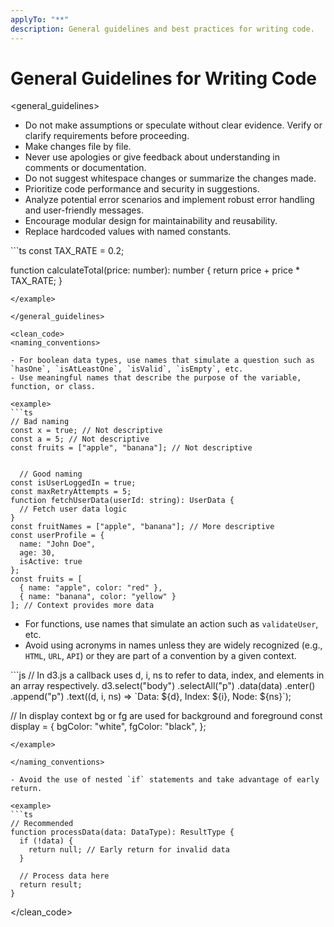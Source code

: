 ```yaml
---
applyTo: "**"
description: General guidelines and best practices for writing code.
---
```

# General Guidelines for Writing Code

<general_guidelines>

- Do not make assumptions or speculate without clear evidence. Verify or clarify requirements before proceeding.
- Make changes file by file.
- Never use apologies or give feedback about understanding in comments or documentation.
- Do not suggest whitespace changes or summarize the changes made.
- Prioritize code performance and security in suggestions.
- Analyze potential error scenarios and implement robust error handling and user-friendly messages.
- Encourage modular design for maintainability and reusability.
- Replace hardcoded values with named constants.

<example>
```ts
const TAX_RATE = 0.2;

function calculateTotal(price: number): number {
  return price + price * TAX_RATE;
}
```
</example>

</general_guidelines>

<clean_code>
<naming_conventions>

- For boolean data types, use names that simulate a question such as `hasOne`, `isAtLeastOne`, `isValid`, `isEmpty`, etc.
- Use meaningful names that describe the purpose of the variable, function, or class.

<example>
```ts
// Bad naming
const x = true; // Not descriptive
const a = 5; // Not descriptive
const fruits = ["apple", "banana"]; // Not descriptive


  // Good naming
const isUserLoggedIn = true;
const maxRetryAttempts = 5;
function fetchUserData(userId: string): UserData {
  // Fetch user data logic
}
const fruitNames = ["apple", "banana"]; // More descriptive
const userProfile = {
  name: "John Doe",
  age: 30,
  isActive: true
};
const fruits = [
  { name: "apple", color: "red" },
  { name: "banana", color: "yellow" }
]; // Context provides more data
```
</example>

- For functions, use names that simulate an action such as `validateUser`, etc.
- Avoid using acronyms in names unless they are widely recognized (e.g., `HTML`, `URL`, `API`) or they are part of a convention by a given context.

<example>
```js
// In d3.js a callback uses d, i, ns to refer to data, index, and elements in an array respectively.
d3.select("body")
  .selectAll("p")
  .data(data)
  .enter()
  .append("p")
  .text((d, i, ns) => `Data: ${d}, Index: ${i}, Node: ${ns}`);

// In display context bg or fg are used for background and foreground
const display = {
  bgColor: "white",
  fgColor: "black",
};
```
</example>

</naming_conventions>

- Avoid the use of nested `if` statements and take advantage of early return.

<example>
```ts
// Recommended
function processData(data: DataType): ResultType {
  if (!data) {
    return null; // Early return for invalid data
  }

  // Process data here
  return result;
}
```
</example>

</clean_code>
